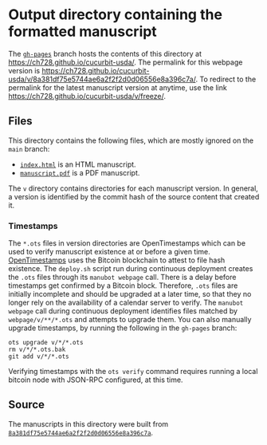 # Output directory containing the formatted manuscript

The [`gh-pages`](https://github.com/ch728/cucurbit-usda/tree/gh-pages) branch hosts the contents of this directory at <https://ch728.github.io/cucurbit-usda/>.
The permalink for this webpage version is <https://ch728.github.io/cucurbit-usda/v/8a381df75e5744ae6a2f2f2d0d06556e8a396c7a/>.
To redirect to the permalink for the latest manuscript version at anytime, use the link <https://ch728.github.io/cucurbit-usda/v/freeze/>.

## Files

This directory contains the following files, which are mostly ignored on the `main` branch:

+ [`index.html`](index.html) is an HTML manuscript.
+ [`manuscript.pdf`](manuscript.pdf) is a PDF manuscript.

The `v` directory contains directories for each manuscript version.
In general, a version is identified by the commit hash of the source content that created it.

### Timestamps

The `*.ots` files in version directories are OpenTimestamps which can be used to verify manuscript existence at or before a given time.
[OpenTimestamps](https://opentimestamps.org/) uses the Bitcoin blockchain to attest to file hash existence.
The `deploy.sh` script run during continuous deployment creates the `.ots` files through its `manubot webpage` call.
There is a delay before timestamps get confirmed by a Bitcoin block.
Therefore, `.ots` files are initially incomplete and should be upgraded at a later time, so that they no longer rely on the availability of a calendar server to verify.
The `manubot webpage` call during continuous deployment identifies files matched by `webpage/v/**/*.ots` and attempts to upgrade them.
You can also manually upgrade timestamps, by running the following in the `gh-pages` branch:

```shell
ots upgrade v/*/*.ots
rm v/*/*.ots.bak
git add v/*/*.ots
```

Verifying timestamps with the `ots verify` command requires running a local bitcoin node with JSON-RPC configured, at this time.

## Source

The manuscripts in this directory were built from
[`8a381df75e5744ae6a2f2f2d0d06556e8a396c7a`](https://github.com/ch728/cucurbit-usda/commit/8a381df75e5744ae6a2f2f2d0d06556e8a396c7a).
